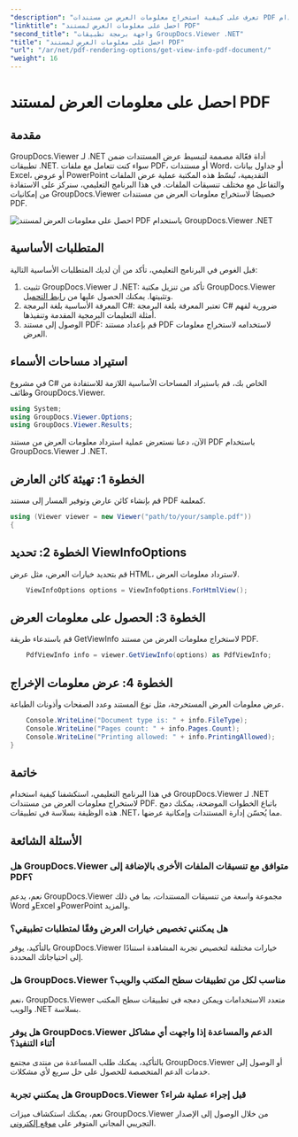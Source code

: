 ```yaml
---
"description": "تعرف على كيفية استخراج معلومات العرض من مستندات PDF باستخدام GroupDocs.Viewer لـ .NET في هذا البرنامج التعليمي الشامل."
"linktitle": "احصل على معلومات العرض لمستند PDF"
"second_title": "واجهة برمجة تطبيقات GroupDocs.Viewer .NET"
"title": "احصل على معلومات العرض لمستند PDF"
"url": "/ar/net/pdf-rendering-options/get-view-info-pdf-document/"
"weight": 16
---
```


# احصل على معلومات العرض لمستند PDF

## مقدمة
GroupDocs.Viewer لـ .NET أداة فعّالة مصممة لتبسيط عرض المستندات ضمن تطبيقات .NET. سواء كنت تتعامل مع ملفات PDF، أو مستندات Word، أو جداول بيانات Excel، أو عروض PowerPoint التقديمية، تُبسّط هذه المكتبة عملية عرض الملفات والتفاعل مع مختلف تنسيقات الملفات. في هذا البرنامج التعليمي، سنركز على الاستفادة من إمكانيات GroupDocs.Viewer خصيصًا لاستخراج معلومات العرض من مستندات PDF.

![احصل على معلومات العرض لمستند PDF باستخدام GroupDocs.Viewer .NET](/viewer/pdf-rendering-options/get-view-iInfo-for-pdf-document.png)

## المتطلبات الأساسية
قبل الغوص في البرنامج التعليمي، تأكد من أن لديك المتطلبات الأساسية التالية:
1. تثبيت GroupDocs.Viewer لـ .NET: تأكد من تنزيل مكتبة GroupDocs.Viewer وتثبيتها. يمكنك الحصول عليها من [رابط التحميل](https://releases.groupdocs.com/viewer/net/).   
2. المعرفة الأساسية بلغة البرمجة C#: تعتبر المعرفة بلغة البرمجة C# ضرورية لفهم أمثلة التعليمات البرمجية المقدمة وتنفيذها.
3. الوصول إلى مستند PDF: قم بإعداد مستند PDF لاستخدامه لاستخراج معلومات العرض.

## استيراد مساحات الأسماء
في مشروع C# الخاص بك، قم باستيراد المساحات الأساسية اللازمة للاستفادة من وظائف GroupDocs.Viewer.

```csharp
using System;
using GroupDocs.Viewer.Options;
using GroupDocs.Viewer.Results;
```


الآن، دعنا نستعرض عملية استرداد معلومات العرض من مستند PDF باستخدام GroupDocs.Viewer لـ .NET.
## الخطوة 1: تهيئة كائن العارض
قم بإنشاء كائن عارض وتوفير المسار إلى مستند PDF كمعلمة.
```csharp
using (Viewer viewer = new Viewer("path/to/your/sample.pdf"))
{
```
## الخطوة 2: تحديد ViewInfoOptions
قم بتحديد خيارات العرض، مثل عرض HTML، لاسترداد معلومات العرض.
```csharp
	ViewInfoOptions options = ViewInfoOptions.ForHtmlView();
```
## الخطوة 3: الحصول على معلومات العرض
قم باستدعاء طريقة GetViewInfo لاستخراج معلومات العرض من مستند PDF.
```csharp
	PdfViewInfo info = viewer.GetViewInfo(options) as PdfViewInfo;
```
## الخطوة 4: عرض معلومات الإخراج
عرض معلومات العرض المستخرجة، مثل نوع المستند وعدد الصفحات وأذونات الطباعة.
```csharp
	Console.WriteLine("Document type is: " + info.FileType);
	Console.WriteLine("Pages count: " + info.Pages.Count);
	Console.WriteLine("Printing allowed: " + info.PrintingAllowed);
}
```

## خاتمة
في هذا البرنامج التعليمي، استكشفنا كيفية استخدام GroupDocs.Viewer لـ .NET لاستخراج معلومات العرض من مستندات PDF. باتباع الخطوات الموضحة، يمكنك دمج هذه الوظيفة بسلاسة في تطبيقات .NET، مما يُحسّن إدارة المستندات وإمكانية عرضها.
## الأسئلة الشائعة
### هل GroupDocs.Viewer متوافق مع تنسيقات الملفات الأخرى بالإضافة إلى PDF؟
نعم، يدعم GroupDocs.Viewer مجموعة واسعة من تنسيقات المستندات، بما في ذلك Word وExcel وPowerPoint والمزيد.
### هل يمكنني تخصيص خيارات العرض وفقًا لمتطلبات تطبيقي؟
بالتأكيد، يوفر GroupDocs.Viewer خيارات مختلفة لتخصيص تجربة المشاهدة استنادًا إلى احتياجاتك المحددة.
### هل GroupDocs.Viewer مناسب لكل من تطبيقات سطح المكتب والويب؟
نعم، GroupDocs.Viewer متعدد الاستخدامات ويمكن دمجه في تطبيقات سطح المكتب والويب .NET بسلاسة.
### هل يوفر GroupDocs.Viewer الدعم والمساعدة إذا واجهت أي مشاكل أثناء التنفيذ؟
بالتأكيد، يمكنك طلب المساعدة من منتدى مجتمع GroupDocs.Viewer أو الوصول إلى خدمات الدعم المتخصصة للحصول على حل سريع لأي مشكلات.
### هل يمكنني تجربة GroupDocs.Viewer قبل إجراء عملية شراء؟
نعم، يمكنك استكشاف ميزات GroupDocs.Viewer من خلال الوصول إلى الإصدار التجريبي المجاني المتوفر على [موقع إلكتروني](https://purchase.groupdocs.com/buy).